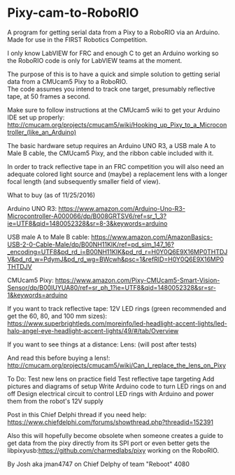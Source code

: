 # Pixy-cam-to-RoboRIO
A program for getting serial data from a Pixy to a RoboRIO via an Arduino. Made for use in the FIRST Robotics Competition.

I only know LabVIEW for FRC and enough C to get an Arduino working so the RoboRIO code is only for LabVIEW teams at the moment. 

The purpose of this is to have a quick and simple solution to getting serial data from a CMUcam5 Pixy to a RoboRIO.  
The code assumes you intend to track one target, presumably reflective tape, at 50 frames a second.

Make sure to follow instructions at the CMUcam5 wiki to get your Arduino IDE set up properly: http://cmucam.org/projects/cmucam5/wiki/Hooking_up_Pixy_to_a_Microcontroller_(like_an_Arduino)

The basic hardware setup requires an Arduino UNO R3, a USB male A to Male B cable, the CMUcam5 Pixy, and the ribbon cable included with it.

In order to track reflective tape in an FRC competition you will also need an adequate colored light source and (maybe) a replacement lens with a longer focal length (and subsequently smaller field of view).

What to buy (as of 11/25/2016)

Arduino UNO R3: https://www.amazon.com/Arduino-Uno-R3-Microcontroller-A000066/dp/B008GRTSV6/ref=sr_1_3?ie=UTF8&qid=1480052328&sr=8-3&keywords=arduino

USB male A to Male B cable: https://www.amazon.com/AmazonBasics-USB-2-0-Cable-Male/dp/B00NH11KIK/ref=pd_sim_147_16?_encoding=UTF8&pd_rd_i=B00NH11KIK&pd_rd_r=H0Y0Q6E9X16MP0THTDJV&pd_rd_w=PdymJ&pd_rd_wg=BWcwh&psc=1&refRID=H0Y0Q6E9X16MP0THTDJV

CMUcam5 Pixy: https://www.amazon.com/Pixy-CMUcam5-Smart-Vision-Sensor/dp/B00IUYUA80/ref=sr_ph_1?ie=UTF8&qid=1480052328&sr=sr-1&keywords=arduino

If you want to track reflective tape:
12V LED rings (green recommended and get the 60, 80, and 100 mm sizes): https://www.superbrightleds.com/moreinfo/led-headlight-accent-lights/led-halo-angel-eye-headlight-accent-lights/49/#/tab/Overview

If you want to see things at a distance:
Lens: (will post after tests)

And read this before buying a lens!: http://cmucam.org/projects/cmucam5/wiki/Can_I_replace_the_lens_on_Pixy

To Do:
Test new lens on practice field
Test reflective tape targeting 
Add pictures and diagrams of setup
Write Arduino code to turn LED rings on and off
Design electrical circuit to control LED rings with Arduino and power them from the robot's 12V supply

Post in this Chief Delphi thread if you need help: https://www.chiefdelphi.com/forums/showthread.php?threadid=152391

Also this will hopefully become obsolete when someone creates a guide to get data from the pixy directly from its SPI port or even better gets the libpixyusb:https://github.com/charmedlabs/pixy working on the RoboRIO.

By Josh aka jman4747 on Chief Delphy of team "Reboot" 4080
